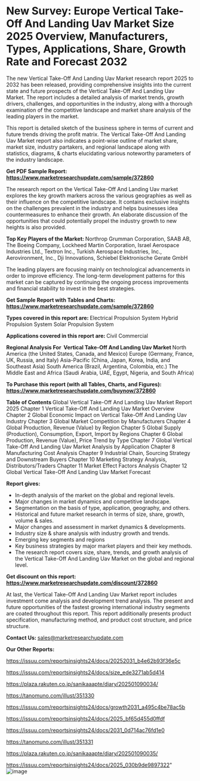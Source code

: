# New Survey: Europe Vertical Take-Off And Landing Uav Market Size 2025 Overview, Manufacturers, Types, Applications, Share, Growth Rate and Forecast 2032

The new Vertical Take-Off And Landing Uav Market research report 2025 to 2032 has been released, providing comprehensive insights into the current state and future prospects of the Vertical Take-Off And Landing Uav Market. The report includes a detailed analysis of market trends, growth drivers, challenges, and opportunities in the industry, along with a thorough examination of the competitive landscape and market share analysis of the leading players in the market.

This report is detailed sketch of the business sphere in terms of current and future trends driving the profit matrix. The Vertical Take-Off And Landing Uav Market report also indicates a point-wise outline of market share, market size, industry partakers, and regional landscape along with statistics, diagrams, &amp; charts elucidating various noteworthy parameters of the industry landscape.

<strong><b>Get PDF Sample Report: <a href=https://www.marketresearchupdate.com/sample/372860>https://www.marketresearchupdate.com/sample/372860</a></b></strong>

The research report on the Vertical Take-Off And Landing Uav market explores the key growth markers across the various geographies as well as their influence on the competitive landscape. It contains exclusive insights on the challenges prevalent in the industry and helps businesses idea countermeasures to enhance their growth. An elaborate discussion of the opportunities that could potentially propel the industry growth to new heights is also provided.

<strong><b>Top Key Players of the Market:
</b></strong>Northrop Grumman Corporation, SAAB AB, The Boeing Company, Lockheed Martin Corporation, Israel Aerospace Industries Ltd., Textron Inc., Turkish Aerospace Industries, Inc., Aerovironment, Inc., Dji Innovations, Schiebel Elektronische Gerate GmbH<strong><b>
</b></strong>

The leading players are focusing mainly on technological advancements in order to improve efficiency. The long-term development patterns for this market can be captured by continuing the ongoing process improvements and financial stability to invest in the best strategies.

<strong><b>Get Sample Report with Tables and Charts: <a href=https://www.marketresearchupdate.com/sample/372860>https://www.marketresearchupdate.com/sample/372860</a></b></strong>

<strong><b>Types covered in this report are:
</b></strong>Electrical Propulsion System
Hybrid Propulsion System
Solar Propulsion System<strong><b>
</b></strong>

<strong><b>Applications covered in this report are:
</b></strong>Civil
Commercial<strong><b>
</b></strong>

<strong><b>Regional Analysis For  Vertical Take-Off And Landing Uav Market</b></strong><strong><b>
</b></strong>North America (the United States, Canada, and Mexico)
Europe (Germany, France, UK, Russia, and Italy)
Asia-Pacific (China, Japan, Korea, India, and Southeast Asia)
South America (Brazil, Argentina, Colombia, etc.)
The Middle East and Africa (Saudi Arabia, UAE, Egypt, Nigeria, and South Africa)

<strong><b>To Purchase this report (with all Tables, Charts, and Figures): <a href=https://www.marketresearchupdate.com/buynow/372860>https://www.marketresearchupdate.com/buynow/372860</a></b></strong>

<strong><b>Table of Contents</b></strong><strong><b>
</b></strong>Global Vertical Take-Off And Landing Uav Market Report 2025
Chapter 1 Vertical Take-Off And Landing Uav Market Overview
Chapter 2 Global Economic Impact on Vertical Take-Off And Landing Uav Industry
Chapter 3 Global Market Competition by Manufacturers
Chapter 4 Global Production, Revenue (Value) by Region
Chapter 5 Global Supply (Production), Consumption, Export, Import by Regions
Chapter 6 Global Production, Revenue (Value), Price Trend by Type
Chapter 7 Global Vertical Take-Off And Landing Uav Market Analysis by Application
Chapter 8 Manufacturing Cost Analysis
Chapter 9 Industrial Chain, Sourcing Strategy and Downstream Buyers
Chapter 10 Marketing Strategy Analysis, Distributors/Traders
Chapter 11 Market Effect Factors Analysis
Chapter 12 Global Vertical Take-Off And Landing Uav Market Forecast

<strong><b>Report gives:</b></strong>

- In-depth analysis of the market on the global and regional levels.
- Major changes in market dynamics and competitive landscape.
- Segmentation on the basis of type, application, geography, and others.
- Historical and future market research in terms of size, share, growth, volume &amp; sales.
- Major changes and assessment in market dynamics &amp; developments.
- Industry size &amp; share analysis with industry growth and trends.
- Emerging key segments and regions
- Key business strategies by major market players and their key methods.
- The research report covers size, share, trends, and growth analysis of the Vertical Take-Off And Landing Uav Market on the global and regional level.

<strong><b>Get discount on this report: <a href=https://www.marketresearchupdate.com/discount/372860>https://www.marketresearchupdate.com/discount/372860</a></b></strong>

At last, the Vertical Take-Off And Landing Uav Market report includes investment come analysis and development trend analysis. The present and future opportunities of the fastest growing international industry segments are coated throughout this report. This report additionally presents product specification, manufacturing method, and product cost structure, and price structure.

<strong><b>Contact Us:
</b></strong>sales@marketresearchupdate.com

<strong>Our Other Reports:</strong>

<a href=https://issuu.com/reportsinsights24/docs/20252031_b4e62b93f36e5c>https://issuu.com/reportsinsights24/docs/20252031_b4e62b93f36e5c</a>

<a href=https://issuu.com/reportsinsights24/docs/size_ede3271ab5d414>https://issuu.com/reportsinsights24/docs/size_ede3271ab5d414</a>

<a href=https://plaza.rakuten.co.jp/sanikaaapte/diary/202501090034/>https://plaza.rakuten.co.jp/sanikaaapte/diary/202501090034/</a>

<a href=https://tanomuno.com/illust/351330>https://tanomuno.com/illust/351330</a>

<a href=https://issuu.com/reportsinsights24/docs/growth2031_a495c4be78ac5b>https://issuu.com/reportsinsights24/docs/growth2031_a495c4be78ac5b</a>

<a href=https://issuu.com/reportsinsights24/docs/2025_bf65d455d0ffdf>https://issuu.com/reportsinsights24/docs/2025_bf65d455d0ffdf</a>

<a href=https://issuu.com/reportsinsights24/docs/2031_0d714ac76fd1e0>https://issuu.com/reportsinsights24/docs/2031_0d714ac76fd1e0</a>

<a href=https://tanomuno.com/illust/351331>https://tanomuno.com/illust/351331</a>

<a href=https://plaza.rakuten.co.jp/sanikaaapte/diary/202501090035/>https://plaza.rakuten.co.jp/sanikaaapte/diary/202501090035/</a>

<a href=https://issuu.com/reportsinsights24/docs/2025_030b9de9897322>https://issuu.com/reportsinsights24/docs/2025_030b9de9897322</a>"
![image](https://github.com/user-attachments/assets/35219121-b9dd-45e8-9df7-0510c8aee243)
